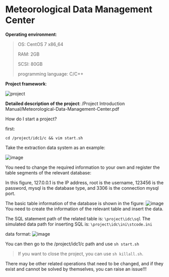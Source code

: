 # Meteorological Data Management Center

**Operating environment**:

> OS: CentOS 7 x86_64
> 
> RAM: 2GB
> 
> SCSI: 80GB
> 
> programming language: C/C++

**Project framework**:

![project](https://user-images.githubusercontent.com/88936287/225012442-0622ecbf-41f4-4a65-af28-c44b40aa1ae7.png)


**Detailed description of the project**: /Project Introduction Manual/Meteorological-Data-Management-Center.pdf


How do I start a project?

first:


`cd /project/idc1/c && vim start.sh`

Take the extraction data system as an example:

![image](https://user-images.githubusercontent.com/88936287/225015823-48d7ba99-08b9-4261-8e11-b8e423910368.png)

You need to change the required information to your own and register the table segments of the relevant database:

In this figure, 127.0.0.1 is the IP address, root is the username, 123456 is the password, mysql is the database type, and 3306 is the connection mysql port.

The basic table information of the database is shown in the figure:
![image](https://user-images.githubusercontent.com/88936287/225017220-2db33bff-2f6e-4647-bcf3-8362d515c330.png)
You need to create the information of the relevant table and insert the data.

The SQL statement path of the related table is: `\project\idc\sql`
The simulated data path for inserting SQL is: `\project\idc\ini\stcode.ini`

data format:
![image](https://user-images.githubusercontent.com/88936287/225019165-8d8ff9b7-6d36-46c9-be04-2f4799852f84.png)

You can then go to the /project/idc1/c path and use `sh start.sh`

> If you want to close the project, you can use `sh killall.sh`.

There may be other related operations that need to be changed, and if they exist and cannot be solved by themselves, you can raise an issue!!!



